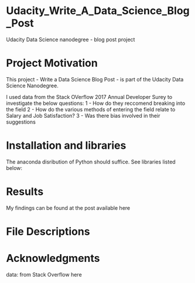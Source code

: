 # Udacity_Write_A_Data_Science_Blog_Post
Udacity Data Science nanodegree - blog post project

# Project Motivation
This project - Write a Data Science Blog Post - is part of the Udacity Data Science Nanodegree.

I used data from the Stack OVerflow 2017 Annual Developer Surey to investigate the below questions:
1 - How do they reccomend breaking into the field
2 - How do the various methods of entering the field relate to Salary and Job Satisfaction?
3 - Was there bias involved in their suggestions


# Installation and libraries
The anaconda disribution of Python should suffice.
See libraries listed below:

# Results
My findings can be found at the post available here

# File Descriptions

# Acknowledgments
data: from Stack Overflow here

